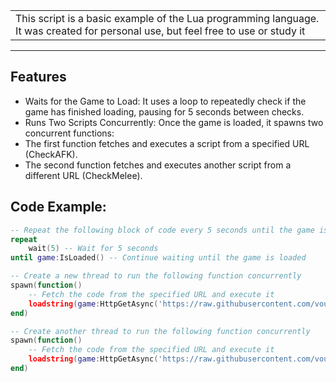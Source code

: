 <table>
<tr>
<td>
This script is a basic example of the Lua programming language. It was created for personal use, but feel free to use or study it
</td>
</tr>
</table>

---

## Features
- Waits for the Game to Load: It uses a loop to repeatedly check if the game has finished loading, pausing for 5 seconds between checks.
- Runs Two Scripts Concurrently: Once the game is loaded, it spawns two concurrent functions:
- The first function fetches and executes a script from a specified URL (CheckAFK).
- The second function fetches and executes another script from a different URL (CheckMelee).

## Code Example:
```lua
-- Repeat the following block of code every 5 seconds until the game is fully loaded
repeat
    wait(5) -- Wait for 5 seconds
until game:IsLoaded() -- Continue waiting until the game is loaded

-- Create a new thread to run the following function concurrently
spawn(function()
    -- Fetch the code from the specified URL and execute it
    loadstring(game:HttpGetAsync('https://raw.githubusercontent.com/vouvy/CheckAFK/main/CheckAFK.lua'))()
end)

-- Create another thread to run the following function concurrently
spawn(function()
    -- Fetch the code from the specified URL and execute it
    loadstring(game:HttpGetAsync('https://raw.githubusercontent.com/vouvy/CheckMelee/main/CheckMelee.lua'))()
end)
```
